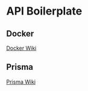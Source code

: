 # API Boilerplate

## Docker
[Docker Wiki](https://github.com/Angelfire/api-boilerplate/wiki/Run-Docker)

## Prisma
[Prisma Wiki](https://github.com/Angelfire/api-boilerplate/wiki/Prisma)
